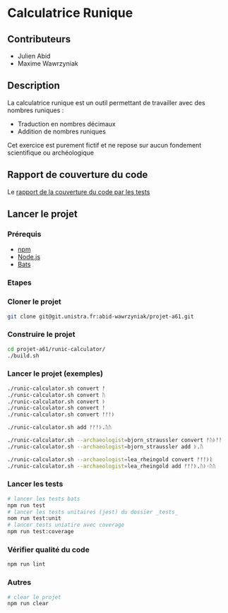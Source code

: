 # Calculatrice Runique

## Contributeurs
- Julien Abid
- Maxime Wawrzyniak

## Description

La calculatrice runique est un outil permettant de travailler avec des
nombres runiques :
- Traduction en nombres décimaux
- Addition de nombres runiques

Cet exercice est purement fictif et ne repose sur aucun fondement
scientifique ou archéologique

## Rapport de couverture du code

Le [rapport de la couverture du code par les tests](https://projet-a61-abid-wawrzyniak-f97bb124ce673df5f2ca62a428dae91b3c7e.pages.unistra.fr/coverage/index.html)


## Lancer le projet

### Prérequis

- [npm](https://www.npmjs.com/)
- [Node.js](https://nodejs.org/en)
- [Bats](https://github.com/bats-core/bats-core)

### Etapes

### Cloner le projet
```bash
git clone git@git.unistra.fr:abid-wawrzyniak/projet-a61.git
```

### Construire le projet
```bash
cd projet-a61/runic-calculator/
./build.sh
```
### Lancer le projet (exemples)
```bash
./runic-calculator.sh convert ᚠ
./runic-calculator.sh convert ᚢ
./runic-calculator.sh convert ᚦ
./runic-calculator.sh convert ᚨ
./runic-calculator.sh convert ᚠᚠᚨᚦ

./runic-calculator.sh add ᚠᚠᚨᚦ.ᚢᚢ

./runic-calculator.sh --archaeologist=bjorn_straussler convert ᚠᚢᚦᚨᚨ
./runic-calculator.sh --archaeologist=bjorn_straussler add ᚦ.ᚢ 

./runic-calculator.sh --archaeologist=lea_rheingold convert ᚠᚠᚨᚦᚱ
./runic-calculator.sh --archaeologist=lea_rheingold add ᚠᚠᚨᚦ.ᚢᚦᚲᚢᚢ

```

### Lancer les tests
```bash
# lancer les tests bats
npm run test
# lancer les tests unitaires (jest) du dossier _tests_
nom run test:unit
# lancer tests uniatire avec coverage
npm run test:coverage
```

### Vérifier qualité du code
```bash
npm run lint
```

### Autres
```bash
# clear le projet
npm run clear
```